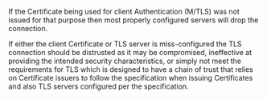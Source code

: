 If the Certificate being used for client Authentication (M/TLS) was not issued for that purpose then most properly configured servers will drop the connection.

If either the client Certificate or TLS server is miss-configured the TLS connection should be distrusted as it may be compromised, ineffective at providing the intended security characteristics, or simply not meet the requirements for TLS which is designed to have a chain of trust that relies on Certificate issuers to follow the specification when issuing Certificates and also TLS servers configured per the specification.
